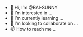 - 👋 Hi, I’m @BAI-SUNNY
- 👀 I’m interested in ...
- 🌱 I’m currently learning ...
- 💞️ I’m looking to collaborate on ...
- 📫 How to reach me ...

<!---
BAI-SUNNY/BAI-SUNNY is a ✨ special ✨ repository because its `README.md` (this file) appears on your GitHub profile.
You can click the Preview link to take a look at your changes.
--->
